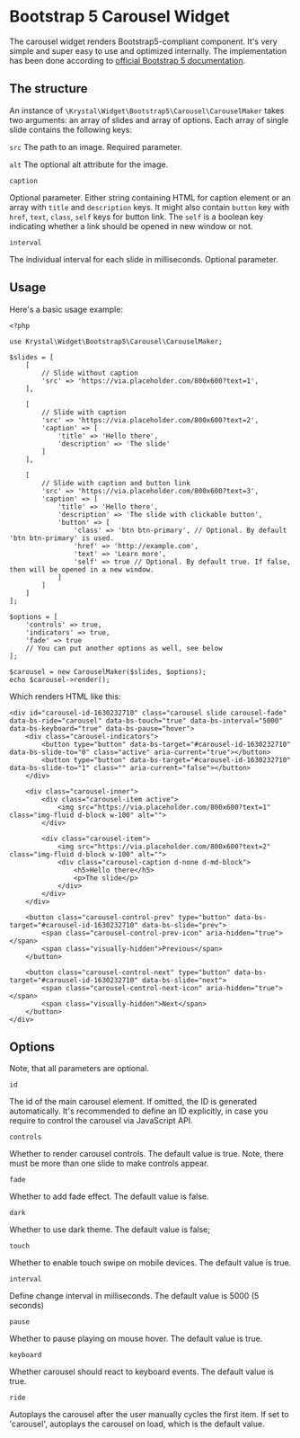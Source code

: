 
Bootstrap 5 Carousel Widget
==========

The carousel widget renders Bootstrap5-compliant component. It's very simple and super easy to use and optimized internally. The implementation has been done according to [official Bootstrap 5 documentation](https://getbootstrap.com/docs/5.1/components/carousel/).

The structure
----

An instance of `\Krystal\Widget\Bootstrap5\Carousel\CarouselMaker` takes two arguments: an array of slides and array of options. Each array of single slide contains the following keys:

`src`
The path to an image. Required parameter.

`alt`
The optional alt attribute for the image.

`caption`

Optional parameter. Either string containing HTML for caption element or an array with `title` and `description` keys.
It might also contain `button` key with `href`, `text`, `class`, `self` keys for button link. The `self` is a boolean key indicating whether a link should be opened in new window or not.

`interval`

The individual interval for each slide in milliseconds. Optional parameter.


Usage
---

Here's a basic usage example:

    <?php
    
    use Krystal\Widget\Bootstrap5\Carousel\CarouselMaker;
    
    $slides = [
        [
            // Slide without caption
            'src' => 'https://via.placeholder.com/800x600?text=1',
        ],
    
        [
            // Slide with caption
            'src' => 'https://via.placeholder.com/800x600?text=2',
            'caption' => [
                'title' => 'Hello there',
                'description' => 'The slide'
            ]
        ],
        
        [
            // Slide with caption and button link
            'src' => 'https://via.placeholder.com/800x600?text=3',
            'caption' => [
                'title' => 'Hello there',
                'description' => 'The slide with clickable button',
                'button' => [
                    'class' => 'btn btn-primary', // Optional. By default 'btn btn-primary' is used.
                    'href' => 'http://example.com',
                    'text' => 'Learn more',
                    'self' => true // Optional. By default true. If false, then will be opened in a new window.
                ]
            ]
        ]
    ];
    
    $options = [
        'controls' => true,
        'indicators' => true,
        'fade' => true
        // You can put another options as well, see below
    ];
    
    $carousel = new CarouselMaker($slides, $options);
    echo $carousel->render();

Which renders HTML like this:

    <div id="carousel-id-1630232710" class="carousel slide carousel-fade" data-bs-ride="carousel" data-bs-touch="true" data-bs-interval="5000" data-bs-keyboard="true" data-bs-pause="hover">
        <div class="carousel-indicators">
            <button type="button" data-bs-target="#carousel-id-1630232710" data-bs-slide-to="0" class="active" aria-current="true"></button>
            <button type="button" data-bs-target="#carousel-id-1630232710" data-bs-slide-to="1" class="" aria-current="false"></button>
        </div>
    
        <div class="carousel-inner">
            <div class="carousel-item active">
                <img src="https://via.placeholder.com/800x600?text=1" class="img-fluid d-block w-100" alt="">
            </div>
    
            <div class="carousel-item">
                <img src="https://via.placeholder.com/800x600?text=2" class="img-fluid d-block w-100" alt="">
                <div class="carousel-caption d-none d-md-block">
                    <h5>Hello there</h5>
                    <p>The slide</p>
                </div>
            </div>
        </div>
    
        <button class="carousel-control-prev" type="button" data-bs-target="#carousel-id-1630232710" data-bs-slide="prev">
            <span class="carousel-control-prev-icon" aria-hidden="true"></span>
            <span class="visually-hidden">Previous</span>
        </button>
    
        <button class="carousel-control-next" type="button" data-bs-target="#carousel-id-1630232710" data-bs-slide="next">
            <span class="carousel-control-next-icon" aria-hidden="true"></span>
            <span class="visually-hidden">Next</span>
        </button>
    </div>

Options
-----

Note, that all parameters are optional.

`id`

The id of the main carousel element. If omitted, the ID is generated automatically. It's recommended to define an ID explicitly, in case you require to control the carousel via JavaScript API.

`controls`

Whether to render carousel controls. The default value is true. Note, there must be more than one slide to make controls appear.

`fade`

Whether to add fade effect. The default value is false.

`dark`

Whether to use dark theme. The default value is false;

`touch`

Whether to enable touch swipe on mobile devices. The default value is true.

`interval`

Define change interval in milliseconds. The default value is 5000 (5 seconds)

`pause`

Whether to pause playing on mouse hover. The default value is true.

`keyboard`

Whether carousel should react to keyboard events. The default value is true.

`ride`

Autoplays the carousel after the user manually cycles the first item. If set to 'carousel', autoplays the carousel on load, which is the default value.

